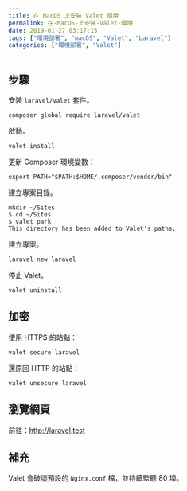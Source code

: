 ```yaml
---
title: 在 MacOS 上安裝 Valet 環境
permalink: 在-MacOS-上安裝-Valet-環境
date: 2019-01-27 03:17:15
tags: ["環境部署", "macOS", "Valet", "Laravel"]
categories: ["環境部署", "Valet"]
---
```


## 步驟

安裝 `laravel/valet` 套件。

```CMD
composer global require laravel/valet
```

啟動。

```CMD
valet install
```

更新 Composer 環境變數：

```CMD
export PATH="$PATH:$HOME/.composer/vendor/bin"
```

建立專案目錄。

```CMD
mkdir ~/Sites
$ cd ~/Sites
$ valet park
This directory has been added to Valet's paths.
```

建立專案。

```CMD
laravel new laravel
```

停止 Valet。

```CMD
valet uninstall
```

## 加密

使用 HTTPS 的站點：

```CMD
valet secure laravel
```

還原回 HTTP 的站點：

```CMD
valet unsecure laravel
```

## 瀏覽網頁

前往：<http://laravel.test>

## 補充

Valet 會破壞預設的 `Nginx.conf` 檔，並持續監聽 80 埠。
